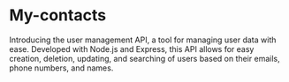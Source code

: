 # My-contacts
Introducing the user management API, a  tool for managing user data with ease. Developed with Node.js and Express, this API allows for easy creation, deletion, updating, and searching of users based on their emails, phone numbers, and names.
